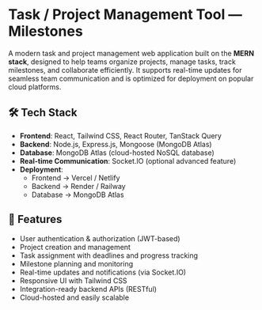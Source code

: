 # Task / Project Management Tool — Milestones

A modern task and project management web application built on the **MERN stack**, designed to help teams organize projects, manage tasks, track milestones, and collaborate efficiently. It supports real-time updates for seamless team communication and is optimized for deployment on popular cloud platforms.

## 🛠 Tech Stack

- **Frontend**: React, Tailwind CSS, React Router, TanStack Query  
- **Backend**: Node.js, Express.js, Mongoose (MongoDB Atlas)  
- **Database**: MongoDB Atlas (cloud-hosted NoSQL database)  
- **Real-time Communication**: Socket.IO (optional advanced feature)  
- **Deployment**:  
  - Frontend → Vercel / Netlify  
  - Backend → Render / Railway  
  - Database → MongoDB Atlas  

## 🚀 Features

- User authentication & authorization (JWT-based)  
- Project creation and management  
- Task assignment with deadlines and progress tracking  
- Milestone planning and monitoring  
- Real-time updates and notifications (via Socket.IO)  
- Responsive UI with Tailwind CSS  
- Integration-ready backend APIs (RESTful)  
- Cloud-hosted and easily scalable  
